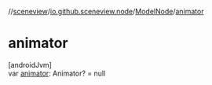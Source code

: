 //[sceneview](../../../index.md)/[io.github.sceneview.node](../index.md)/[ModelNode](index.md)/[animator](animator.md)

# animator

[androidJvm]\
var [animator](animator.md): Animator? = null
